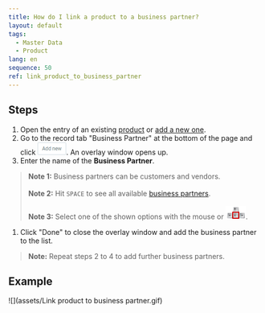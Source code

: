 ```yaml
---
title: How do I link a product to a business partner?
layout: default
tags:
  - Master Data
  - Product
lang: en
sequence: 50
ref: link_product_to_business_partner
---
```


## Steps
1. Open the entry of an existing [product](Menu) or [add a new one](NewProduct).
1. Go to the record tab "Business Partner" at the bottom of the page and click ![](assets/Add_New_Button.png). An overlay window opens up.
1. Enter the name of the **Business Partner**.
 >**Note 1:** Business partners can be customers and vendors.<br><br>
 >**Note 2:** Hit `SPACE` to see all available [business partners](New_Business_Partner).<br><br>
 >**Note 3:** Select one of the shown options with the mouse or ![](../DE/assets/Workflow_Auftrag_Bis_Rechnung_WebUI-73797.png).

1. Click "Done" to close the overlay window and add the business partner to the list.
 >**Note:** Repeat steps 2 to 4 to add further business partners.

## Example
![](assets/Link product to business partner.gif)
